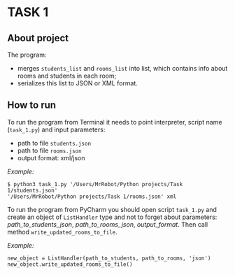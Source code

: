 # TASK 1
## About project
The program:
* merges `students_list` and `rooms_list` into list, which contains info about rooms and students in each room;
* serializes this list to JSON or XML format.

## How to run
To run the program from Terminal it needs to point interpreter, script name (`task_1.py`) and input parameters:
* path to file `students.json`
* path to file `rooms.json`
* output format: xml/json

_Example:_
```
$ python3 task_1.py '/Users/MrRobot/Python projects/Task 1/students.json'
'/Users/MrRobot/Python projects/Task 1/rooms.json' xml
```

To run the program from PyCharm you should open script `task_1.py` and create an object of `ListHandler` type and not to 
forget about parameters: _path_to_students_json_, _path_to_rooms_json_, _output_format_. Then call method 
`write_updated_rooms_to_file`.

_Example:_
```
new_object = ListHandler(path_to_students, path_to_rooms, 'json')
new_object.write_updated_rooms_to_file()
```
